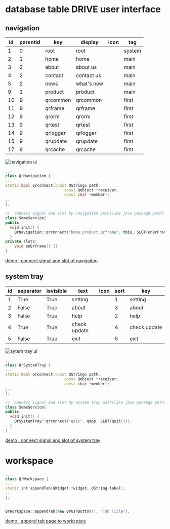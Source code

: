 # database table DRIVE user interface

## navigation

id	|	parentid	|	key			  |	display		  |	icon	|	tag
----|-----------|-----------|-------------|-------|---------
1	  |	0			    |	root		  |	root		    |			  |	system
2	  |	1			    |	home		  |	home		    |			  |	main
3	  |	2			    |	about		  |	about us	  |			  |	main
4	  |	2			    |	contact	  |	contact us	|			  |	main
5	  |	2			    |	news		  |	what's new	|			  |	main
9	  |	1			    |	product		|	product		  |			  |	main
10	|	9			    |	qrcommon	|	qrcommon	  |			  |	first
11	|	9			    |	qrframe		|	qrframe		  |			  |	first
12	|	9			    |	qrorm		  |	qrorm		    |			  |	first
13	|	9			    |	qrtest		|	qrtest		  |			  |	first
14	|	9			    |	qrlogger	|	qrlogger	  |			  |	first
15	|	9			    |	qrupdate	|	qrupdate	  |			  |	first
17	|	9			    |	qrcache		|	qrcache		  |			  |	first

![navigation ui](http://img.hoop8.com/1607C/RNe485GN.png)

```cpp
...
class QrNavigation {
...
static bool qrconnect(const QString& path,
                          const QObject *receiver,
                          const char *member);
...
};

//  connect signal and slot by navigaiton path(like java package path)
class SomeService{
public:
  void init() {
    QrNavigation::qrconnect("home.product.qrframe", this, SLOT(onQrFrame()));
  }
private slots:
    void onQrFrame() {}
}
```
[demo : connect signal and slot of navigaiton](https://github.com/Qters/QrFrame/blob/master/chaos/services/product/qrproductservice.cpp#L38)

## system tray

id	| separator	| isvisible	| text	      | icon	| sort	| key
----|-----------|-----------|-------------|-------|-------|-----
1	  | True	    | True	    | setting		  |       | 1	    | setting
2	  | False	    | True	    | about		    |       | 3	    | about
3	  | False	    | True	    | help		    |       | 2	    | help
4	  | True	    | True	    | check update|		    | 4	    | check.update
5	  | False	    | True	    | exit		    |       | 5	    | exit

![sytem tray ui](http://img.hoop8.com/1607C/VpMbSv7G.png)
```cpp
...
class QrSystemTray {
...
static bool qrconnect(const QString& path,
                          const QObject *receiver,
                          const char *member);
...
};

//  connect signal and slot by system tray path(like java package path)
class SomeService{
public:
  void init() {
    QrSystemTray::qrconnect("exit", qApp, SLOT(quit()));
  }
}
```
[demo : connect signal and slot of system tray](https://github.com/Qters/QrFrame/blob/master/chaos/services/main/qrmainservice.cpp#L53)

# workspace 

```cpp
...
class QrWorkspace {
...
static int appendTab(QWidget *widget, QString label);
...
};


QrWorkspace::appendTab(new QPushButton(), "Tab Title");

```
[demo : append tab page to workspace](https://github.com/Qters/QrFrame/blob/master/chaos/services/product/qrproductservice.cpp#L57)
